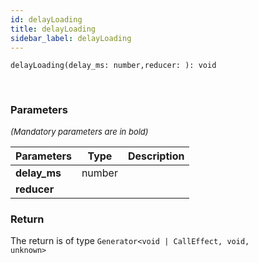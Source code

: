 ```yaml
---
id: delayLoading
title: delayLoading
sidebar_label: delayLoading
---
```


```tsx
delayLoading(delay_ms: number,reducer: ): void
```
<br/>



### Parameters

<font size="2"><i>(Mandatory parameters are in bold)</i></font>

| Parameters | Type | Description |
| --------- | ---- | ----------- |
| **delay_ms** | number |  |
| **reducer** |  |  |


### Return



The return is of type <code>Generator<void | CallEffect, void, unknown\></code>